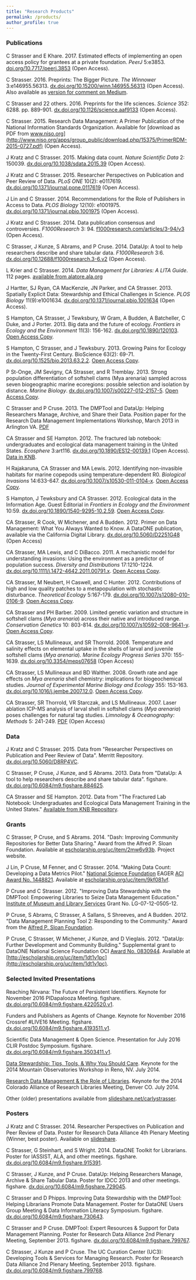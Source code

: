 ```yaml
---
title: "Research Products"
permalink: /products/
author_profile: true
---
```


<!-- 
{% if author.googlescholar %}
  You can also find my articles on <u><a href="{{author.googlescholar}}">my Google Scholar profile</a>.</u>
{% endif %}

{% include base_path %}

{% for post in site.publications reversed %}
  {% include archive-single.html %}
{% endfor %}
-->

### Publications

C Strasser and E Khare. 2017. Estimated effects of implementing an open access policy for grantees at a private foundation. _PeerJ_ 5:e3853. [doi.org/10.7717/peerj.3853](https://doi.org/10.7717/peerj.3853) (Open Access). 

C Strasser. 2016. Preprints: The Bigger Picture. _The Winnower_ 3:e146955.56313. [dx.doi.org/10.15200/winn.146955.56313](https://thewinnower.com/papers/5010-preprints-the-bigger-picture) (Open Access). Also available as [version for comment on Medium](https://medium.com/@carlystrasser/preprints-the-bigger-picture-a3108193b57d#.hfbd5ydgb).

C Strasser and 22 others. 2016. Preprints for the life sciences. _Science_ 352: 6288. pp. 889-901. [dx.doi.org/10.1126/science.aaf9133](https://medium.com/@carlystrasser/preprints-the-bigger-picture-a3108193b57d#.hfbd5ydgb) (Open Access).

C Strasser. 2015. Research Data Management: A Primer Publication of the National Information Standards Organization. Available for [download as PDF from www.niso.org](http://www.niso.org/apps/group_public/download.php/15375/PrimerRDM-2015-0727.pdf) (Open Access).

J Kratz and C Strasser. 2015. Making data count. _Nature Scientific Data_ 2: 150039. [dx.doi.org/10.1038/sdata.2015.39](http://dx.doi.org/10.1038/sdata.2015.39) (Open Access).

J Kratz and C Strasser. 2015. Researcher Perspectives on Publication and Peer Review of Data. _PLoS ONE_ 10(2): e0117619. [dx.doi.org/10.1371/journal.pone.0117619](http://dx.doi.org/10.1371/journal.pone.0117619) (Open Access).

J Lin and C Strasser. 2014. Recommendations for the Role of Publishers in Access to Data. _PLOS Biology_ 12(10): e1001975. [dx.doi.org/10.1371/journal.pbio.1001975](http://dx.doi.org/10.1371/journal.pbio.1001975) (Open Access).

J Kratz and C Strasser. 2014. Data publication consensus and controversies. _F1000Research_ 3: 94. [f1000research.com/articles/3-94/v3](http://f1000research.com/articles/3-94/v3) (Open Access).

C Strasser, J Kunze, S Abrams, and P Cruse. 2014. DataUp: A tool to help researchers describe and share tabular data. _F1000Research_ 3:6. [dx.doi.org/10.12688/f1000research.3-6.v2](http://dx.doi.org/10.12688/f1000research.3-6.v2) (Open Access).

L Krier and C Strasser. 2014. _Data Management for Libraries: A LITA Guide_. 112 pages. [available from alatore.ala.org](http://www.alastore.ala.org/detail.aspx?ID=10737)

J Hartter, SJ Ryan, CA MacKenzie, JN Parker, and CA Strasser. 2013. Spatially Explicit Data: Stewardship and Ethical Challenges in Science. _PLOS Biology_ 11(9):e1001634. [dx.doi.org/10.1371/journal.pbio.1001634](http://www.plosbiology.org/article/info%3Adoi%2F10.1371%2Fjournal.pbio.1001634) (Open Access).

S Hampton, CA Strasser, J Tewksbury, W Gram, A Budden, A Batcheller, C Duke, and J Porter. 2013. Big data and the future of ecology. _Frontiers in Ecology and the Environment_ 11(3): 156-162. [dx.doi.org/10.1890/120103](http://www.esajournals.org/doi/abs/10.1890/120103?journalCode=fron). [Open Access Copy](http://escholarship.org/uc/item/94f35801).

S Hampton, C Strasser, and J Tewksbury. 2013. Growing Pains for Ecology in the Twenty-First Century. BioScience 63(2): 69-71. [dx.doi.org/10.1525/bio.2013.63.2.2](http://www.jstor.org/stable/10.1525/bio.2013.63.2.2). [Open Access Copy](http://escholarship.org/uc/item/8kn6d080).

P St-Onge, JM Sevigny, CA Strasser, and R Tremblay. 2013. Strong population differentiation of softshell clams (Mya arenaria) sampled across seven biogeographic marine ecoregions: possible selection and isolation by distance. _Marine Biology_. [dx.doi.org/10.1007/s00227-012-2157-5](http://link.springer.com/article/10.1007%2Fs00227-012-2157-5). [Open Access Copy](http://carlystrasser.net/wp-content/uploads/2014/02/St-Onge-et-al-2013.pdf).

C Strasser and P Cruse. 2013. The DMPTool and DataUp: Helping Researchers Manage, Archive, and Share their Data. Position paper for the Research Data Management Implementations Workshop, March 2013 in Arlington VA. [PDF](https://rdmi.uchicago.edu/sites/rdmi.uchicago.edu/files/uploads/Strasser%2C%20C%20and%20Cruse%2C%20P_The%20DMPTool%20and%20DataUP-Helping%20Researchers%20Manage%2C%20Archive%2C%20and%20Share%20their%20Data.pdf)

CA Strasser and SE Hampton. 2012. The fractured lab notebook: undergraduates and ecological data management training in the United States. _Ecosphere_ 3:art116. [dx.doi.org/10.1890/ES12-00139.1](http://www.esajournals.org/doi/full/10.1890/ES12-00139.1) (Open Access). [Data in KNB](http://knb.ecoinformatics.org/knb/metacat/knb.300.9/knb).

H Rajakaruna, CA Strasser and MA Lewis. 2012. Identifying non-invasible habitats for marine copepods using temperature-dependent R0. _Biological Invasions_ 14:633-647. [dx.doi.org/10.1007/s10530-011-0104-x](http://dx.doi.org/10.1007/s10530-011-0104-x). [Open Access Copy](http://hdl.handle.net/10402/era.30201).

S Hampton, J Tewksbury and CA Strasser. 2012. Ecological data in the Information Age.  Guest Editorial in _Frontiers in Ecology and the Environment_ 10:59. [dx.doi.org/10.1890/1540-9295-10.2.59](http://www.esajournals.org/doi/full/10.1890/1540-9295-10.2.59). [Open Access Copy](http://www.esajournals.org/doi/full/10.1890/1540-9295-10.2.59).

CA Strasser, R Cook, W Michener, and A Budden. 2012. Primer on Data Management: What You Always Wanted to Know. A DataONE publication, available via the California Digital Library. [dx.doi.org/10.5060/D2251G48](http://dx.doi.org/doi:10.5060/D2251G48) (Open Access)

CA Strasser, MA Lewis, and C DiBacco. 2011. A mechanistic model for understanding invasions: Using the environment as a predictor of population success. _Diversity and Distributions_ 17:1210-1224. [dx.doi.org/10.1111/j.1472-4642.2011.00791.x](http://onlinelibrary.wiley.com/doi/10.1111/j.1472-4642.2011.00791.x/abstract). [Open Access Copy](http://hdl.handle.net/10402/era.30203).

CA Strasser, M Neubert, H Caswell, and C Hunter. 2012. Contributions of high and low quality patches to a metapopulation with stochastic disturbance.  _Theoretical Ecology_ 5:167-179. [dx.doi.org/10.1007/s12080-010-0106-9](http://www.springerlink.com/content/d0q9341712l78316/). [Open Access Copy](https://darchive.mblwhoilibrary.org/handle/1912/5149).

CA Strasser and PH Barber. 2009. Limited genetic variation and structure in softshell clams (_Mya arenaria_) across their native and introduced range.  _Conservation Genetics_ 10: 803-814. [dx.doi.org/10.1007/s10592-008-9641-y](http://www.springerlink.com/content/ft82227g63710h41/). [Open Access Copy](https://darchive.mblwhoilibrary.org/handle/1912/2866).

CA Strasser, LS Mullineaux, and SR Thorrold. 2008. Temperature and salinity effects on elemental uptake in the shells of larval and juvenile softshell clams (_Mya arenaria_). _Marine Ecology Progress Series_ 370: 155-1639. [dx.doi.org/10.3354/meps07658](http://www.int-res.com/abstracts/meps/v370/p155-169/) (Open Access)

CA Strasser, LS Mullineaux and BD Walther. 2008. Growth rate and age effects on _Mya arenaria_ shell chemistry: implications for biogeochemical studies. _Journal of Experimental Marine Biology and Ecology_ 355: 153-163. [dx.doi.org/10.1016/j.jembe.2007.12.0](http://www.sciencedirect.com/science/article/pii/S0022098107005904). [Open Access Copy](https://darchive.mblwhoilibrary.org/handle/1912/2175).

CA Strasser, SR Thorrold, VR Starczak, and LS Mullineaux.  2007.  Laser ablation ICP-MS analysis of larval shell in softshell clams (_Mya arenaria_) poses challenges for natural tag studies.  _Limnology & Oceanography: Methods_ 5: 241-249. [PDF](http://www.aslo.org/lomethods/free/2007/0241.pdf) (Open Access)

### Data

J Kratz and C Strasser. 2015. Data from "Researcher Perspectives on Publication and Peer Review of Data". Merritt Repository. [dx.doi.org/10.5060/D8RP4VC](http://dx.doi.org/10.5060/D8RP4VC).

C Strasser, P Cruse, J Kunze, and S Abrams. 2013. Data from "DataUp: A tool to help researchers describe and share tabular data". figshare. [dx.doi.org/10.6084/m9.figshare.884625](http://dx.doi.org/10.6084/m9.figshare.884625).

CA Strasser and SE Hampton. 2012. Data from "The Fractured Lab Notebook: Undergraduates and Ecological Data Management Training in the United States." [Available from KNB Repository](http://knb.ecoinformatics.org/knb/metacat/knb.300.9/knb).

### Grants

C Strasser, P Cruse, and S Abrams. 2014. "Dash: Improving Community Repositories for Better Data Sharing." Award from the Alfred P. Sloan Foundation. Available at [escholarship.org/uc/item/2mw6v93b](http://escholarship.org/uc/item/2mw6v93b). Project website.

J Lin, P Cruse, M Fenner, and C Strasser. 2014. "Making Data Count: Developing a Data Metrics Pilot." [National Science Foundation](http://nsf.gov/) EAGER [ACI Award No. 1448821](http://www.nsf.gov/awardsearch/showAward?AWD_ID=1448821&HistoricalAwards=false). Available at [escholarship.org/uc/item/9kf081vf](http://escholarship.org/uc/item/9kf081vf). 

P Cruse and C Strasser. 2012. "Improving Data Stewardship with the DMPTool: Empowering Libraries to Seize Data Management Education." [Institute of Museum and Library Services](http://imls.gov/) Grant No. LG-07-12-0505-12.

P Cruse, S Abrams, C Strasser, A Sallans, S Shreeves, and A Budden. 2012. "Data Management Planning Tool 2: Responding to the Community." Award from the [Alfred P. Sloan Foundation](http://sloan.org/).

P Cruse, C Strasser, W Michener, J Kunze, and D Vieglais. 2012. "DataUp: Further Development and Community Building." Supplemental grant to DataONE National Science Foundation OCI [Award No. 0830944](http://www.nsf.gov/awardsearch/showAward?AWD_ID=0830944&HistoricalAwards=false). Available at  [http://escholarship.org/uc/item/1dt1v1pc](http://escholarship.org/uc/item/1dt1v1pc).

### Selected Invited Presentations

Reaching Nirvana: The Future of Persistent Identifiers. Keynote for November 2016 PIDapalooza Meeting. figshare.  [dx.doi.org/10.6084/m9.figshare.4220520.v1](https://dx.doi.org/10.6084/m9.figshare.4220520.v1).

Funders and Publishers as Agents of Change. Keynote for November 2016 Crossref #LIVE16 Meeting. figshare. [dx.doi.org/10.6084/m9.figshare.4193511.v1](https://dx.doi.org/10.6084/m9.figshare.4193511.v1).

Scientific Data Management & Open Science. Presentation for July 2016 CLIR Postdoc Symposium. figshare. [dx.doi.org/10.6084/m9.figshare.3503411.v1](https://dx.doi.org/10.6084/m9.figshare.3503411.v1).

[Data Stewardship: Tips, Tools, & Why You Should Care](http://www.slideshare.net/carlystrasser/data-mgmt4post). Keynote for the 2014 Mountain Observatories Workshop in Reno, NV. July 2014.

[Research Data Management & the Role of Libraries](http://www.slideshare.net/carlystrasser/libraries-research-data-management-for-co-alliance-of-resrch-libraries). Keynote for the 2014 Colorado Alliance of Research Libraries Meeting, Denver CO. July 2014.

Other (older) presentations available from [slideshare.net/carlystrasser](http://slideshare.net/carlystrasser).

### Posters

J Kratz and C Strasser. 2014. Researcher Perspectives on Publication and Peer Review of Data. Poster for Research Data Alliance 4th Plenary Meeting (Winner, best poster). Available on [slideshare](http://www.slideshare.net/UC3/researcher-perspectives-on-publication-and-peer-review-of-data).

C Strasser, G Steinhart, and S Wright. 2014. DataONE Toolkit for Librarians. Poster for IASSIST, ALA, and other meetings. figshare. [dx.doi.org/10.6084/m9.figshare.915391](http://dx.doi.org/10.6084/m9.figshare.915391).

C Strasser, J Kunze, and P Cruse. DataUp: Helping Researchers Manage, Archive & Share Tabular Data. Poster for IDCC 2013 and other meetings. figshare. [dx.doi.org/10.6084/m9.figshare.729045](http://dx.doi.org/10.6084/m9.figshare.729045).

C Strasser and D Phipps. Improving Data Stewardship with the DMPTool: Helping Librarians Promote Data Management. Poster for DataONE Users Group Meeting & Data Information Literacy Symposium. figshare. [dx.doi.org/10.6084/m9.figshare.730643](http://figshare.com/articles/Improving_Data_Stewardship_with_the_DMPTool_Helping_Librarians_Promote_Data_Management/730643).

C Strasser and P Cruse. DMPTool: Expert Resources & Support for Data Management Planning. Poster for Research Data Alliance 2nd Plenary Meeting, September 2013. figshare. [dx.doi.org/10.6084/m9.figshare.799767](http://figshare.com/articles/DMPTool_Expert_Resources_Support_for_Data_Management_Planning/799767).

C Strasser, J Kunze and P Cruse. The UC Curation Center (UC3): Developing Tools & Services for Managing Research. Poster for Research Data Alliance 2nd Plenary Meeting, September 2013. figshare. [dx.doi.org/10.6084/m9.figshare.799768](http://figshare.com/articles/The_UC_Curation_Center_UC3_Developing_Tools_Services_for_Managing_Research/799768).



 
